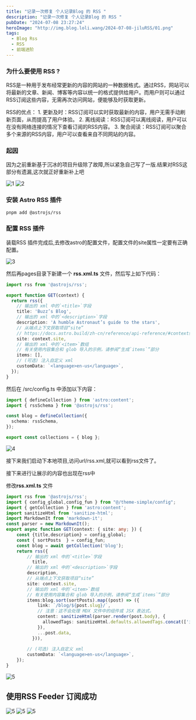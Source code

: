 ```yaml
---
title: "记录一次修复 个人记录Blog 的 RSS "
description: "记录一次修复 个人记录Blog 的 RSS "
pubDate: "2024-07-08 23:27:24"
heroImage: "http://img.blog.loli.wang/2024-07-08-jiluRSS/01.png"
tags:
  - Blog Rss
  - RSS
  - 前端进阶
---
```


### 为什么要使用 RSS ?

RSS是一种用于发布经常更新的内容的网站的一种数据格式。通过RSS，网站可以将最新的文章、新闻、博客等内容以统一的格式提供给用户。而用户则可以通过RSS订阅这些内容，无需再次访问网站，便能够及时获取更新。


RSS的优点：
    1. 更新及时：RSS订阅可以实时获取最新的内容，用户无需手动刷新页面，从而提高了用户体验。
    2. 离线阅读：RSS订阅可以离线阅读，用户可以在没有网络连接的情况下查看订阅的RSS内容。
    3. 聚合阅读：RSS订阅可以聚合多个来源的RSS内容，用户可以查看来自不同网站的内容。

### 起因

因为之前重新基于沉冰的项目升级除了故障,所以紧急自己写了一版.结果对RSS这部分有遗漏,这次就正好重新补上吧

![1](http://img.blog.loli.wang/2024-07-08-jiluRSS/01.png)
![2](http://img.blog.loli.wang/2024-07-08-jiluRSS/02.png)


### 安装 Astro RSS 插件

```bash
pnpm add @astrojs/rss
```

### 配置 RSS 插件

装载RSS 插件完成后,去修改astro的配置文件，配置文件的site属性一定要有正确配置。

![3](http://img.blog.loli.wang/2024-07-08-jiluRSS/03.png)

然后再pages目录下新建一个 **rss.xml.ts** 文件，然后写上如下代码：

```ts
import rss from '@astrojs/rss';

export function GET(context) {
  return rss({
    // 输出的 xml 中的`<title>`字段
    title: 'Buzz’s Blog',
    // 输出的 xml 中的`<description>`字段
    description: 'A humble Astronaut’s guide to the stars',
    // 从端点上下文获取项目“site”
    // https://docs.astro.build/zh-cn/reference/api-reference/#contextsite
    site: context.site,
    // 输出的 xml 中的`<item>`数组
    // 有关使用内容集合和 glob 导入的示例，请参阅“生成`items`”部分
    items: [],
    // (可选) 注入自定义 xml
    customData: `<language>en-us</language>`,
  });
}
```

然后在 /src/config.ts 中添加以下内容：

```ts
import { defineCollection } from 'astro:content';
import { rssSchema } from '@astrojs/rss';

const blog = defineCollection({
  schema: rssSchema,
});

export const collections = { blog };
```

![4](http://img.blog.loli.wang/2024-07-08-jiluRSS/04.png)

接下来我们启动下本地项目,访问url/rss.xml,就可以看到rss文件了。

接下来进行让展示的内容也出现在rss中

修改**rss.xml.ts** 文件

```ts
import rss from '@astrojs/rss';
import { config_global,config_fun } from "@/theme-simple/config";
import { getCollection } from 'astro:content';
import sanitizeHtml from 'sanitize-html';
import MarkdownIt from 'markdown-it';
const parser = new MarkdownIt();
export async function GET(context: { site: any; }) {
    const {title,description} = config_global;
    const { sortPosts  } = config_fun;
    const blog = await getCollection('blog');
    return rss({
        // 输出的 xml 中的`<title>`字段
          title, 
        // 输出的 xml 中的`<description>`字段
        description,
        // 从端点上下文获取项目“site”
        site: context.site,
        // 输出的 xml 中的`<item>`数组
        // 有关使用内容集合和 glob 导入的示例，请参阅“生成`items`”部分
        items:blog.sort(sortPosts).map((post) => ({
            link: `/blog/${post.slug}/`,
            // 注意：这不会处理 MDX 文件中的组件或 JSX 表达式。
            content: sanitizeHtml(parser.render(post.body), {
              allowedTags: sanitizeHtml.defaults.allowedTags.concat(['img'])
            }),
            ...post.data,
          })),
        
        // (可选) 注入自定义 xml
        customData: `<language>en-us</language>`,
    });
}
```

![5](http://img.blog.loli.wang/2024-07-08-jiluRSS/05.png)

## 使用RSS Feeder 订阅成功

![5](http://img.blog.loli.wang/2024-07-08-jiluRSS/06.png)
![5](http://img.blog.loli.wang/2024-07-08-jiluRSS/07.png)
![5](http://img.blog.loli.wang/2024-07-08-jiluRSS/08.png)